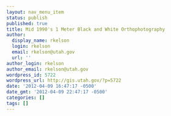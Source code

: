 ```yaml
---
layout: nav_menu_item
status: publish
published: true
title: Mid 1990's 1 Meter Black and White Orthophotography
author:
  display_name: rkelson
  login: rkelson
  email: rkelson@utah.gov
  url: ''
author_login: rkelson
author_email: rkelson@utah.gov
wordpress_id: 5722
wordpress_url: http://gis.utah.gov/?p=5722
date: '2012-04-09 16:47:17 -0500'
date_gmt: '2012-04-09 22:47:17 -0500'
categories: []
tags: []
---
```


